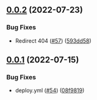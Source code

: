 ## [0.0.2](https://github.com/thecyberworld/thecyberhub.org/compare/v0.0.1...v0.0.2) (2022-07-23)


### Bug Fixes

* Redirect 404 ([#57](https://github.com/thecyberworld/thecyberhub.org/issues/57)) ([593dd58](https://github.com/thecyberworld/thecyberhub.org/commit/593dd58a8eb13b4e3d42079c40c988abec032cf7))



## [0.0.1](https://github.com/thecyberworld/thecyberhub.org/compare/08f98199a773e9ef054ad630f4cbaeb59f49196d...v0.0.1) (2022-07-15)


### Bug Fixes

* deploy.yml ([#54](https://github.com/thecyberworld/thecyberhub.org/issues/54)) ([08f9819](https://github.com/thecyberworld/thecyberhub.org/commit/08f98199a773e9ef054ad630f4cbaeb59f49196d))



